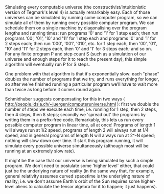 Simulating every computable universe (the constructivist/intuitionistic version
of Tegmark's level 4) is actually remarkably easy. Each of those universes can
be simulated by running some computer program, so we can simulate all of them by
running every possible computer program. We can schedule them on a single
machine by diagonalising over the program lengths and running times: run
programs '0' and '1' for 1 step each; then run programs '00', '01', '10' and
'11' for 1 step each and programs '0' and '1' for 2 steps each; then run '000',
'001', '010', etc. for 1 step each, then '00', '01', '10' and '11' for 2 steps
each, then '0' and '1' for 3 steps each; and so on. For any finite program P and
step count S (such as a simulation of our universe and enough steps for it to
reach the present day), this simple algorithm will eventually run P for S steps.

One problem with that algorithm is that it's exponentially slow: each "phase"
doubles the number of programs that we try, and runs everything for longer, so
after we've finished running a particular program we'll have to wait more than
twice as long before it comes round again.

Schmidhuber suggests compensating for this in two ways (
http://people.idsia.ch/~juergen/computeruniverse.html ): first we double the
number of steps we execute each time, i.e. running for 1 step, then 2 steps,
then 4 steps, then 8 steps; secondly we 'spread out' the programs by writing
them in a prefix-free code. Remarkably, this lets us run every possible computer
program in linear time, all at once! Programs of length 1 will always run at 1/2
speed, programs of length 2 will always run at 1/4 speed, and in general
programs of length N will always run at 2^-N speed; nothing will slow down over
time. If start this program running, it will simulate every possible universe
simultaneously (although most will be running at an extremely slow rate).

It might be the case that our universe is being simulated by such a simple
program. We don't need to postulate some 'higher level' either, that could just
be the underlying nature of reality (in the same way that, for example, general
relativity assumes curved spacetime is the underlying nature of reality; i.e. we
don't assume Earth's orbit of the Sun requires some higher-level aliens to
calculate the tensor algebra for it to happen; it just happens).
